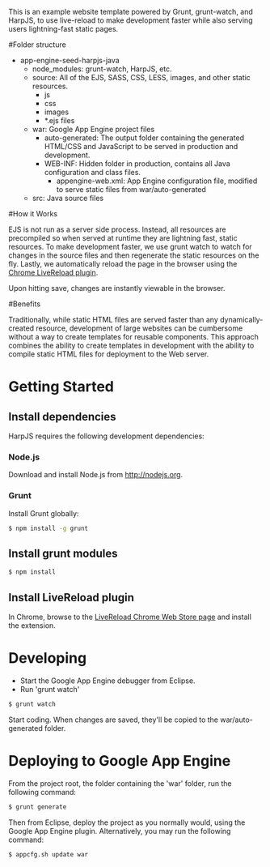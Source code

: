 This is an example website template powered by Grunt, grunt-watch, and HarpJS, to use live-reload to make development faster while also serving users lightning-fast static pages.

#Folder structure

 - app-engine-seed-harpjs-java
   - node_modules: grunt-watch, HarpJS, etc.
   - source: All of the EJS, SASS, CSS, LESS, images, and other static resources.
      - js
      - css
      - images
      - *.ejs files
   - war: Google App Engine project files
      - auto-generated: The output folder containing the generated HTML/CSS and JavaScript to be served in production and development.
      - WEB-INF: Hidden folder in production, contains all Java configuration and class files.
        - appengine-web.xml: App Engine configuration file, modified to serve static files from war/auto-generated
   - src: Java source files


#How it Works

EJS is not run as a server side process. Instead, all resources are precompiled so when served at runtime they are lightning fast, static resources. To make development faster, we use grunt watch to watch for changes in the source files and then regenerate the static resources on the fly.  Lastly, we automatically reload the page in the browser using the [Chrome LiveReload plugin](https://chrome.google.com/webstore/detail/livereload/jnihajbhpnppcggbcgedagnkighmdlei?hl=en).

Upon hitting save, changes are instantly viewable in the browser.

#Benefits

Traditionally, while static HTML files are served faster than any dynamically-created resource, development of large websites can be cumbersome without a way to create templates for reusable components. This approach combines the ability to create templates in development with the ability to compile static HTML files for deployment to the Web server.


# Getting Started

## Install dependencies

HarpJS requires the following development dependencies:

### Node.js

Download and install Node.js from http://nodejs.org.


### Grunt

Install Grunt globally:

```bash
$ npm install -g grunt
```

## Install grunt modules

```bash
$ npm install
```

## Install LiveReload plugin

In Chrome, browse to the [LiveReload Chrome Web Store page](https://chrome.google.com/webstore/detail/livereload/jnihajbhpnppcggbcgedagnkighmdlei?hl=en) and install the extension.

# Developing

- Start the Google App Engine debugger from Eclipse.
- Run 'grunt watch'

```bash
$ grunt watch
```

Start coding.  When changes are saved, they'll be copied to the war/auto-generated folder.


# Deploying to Google App Engine

From the project root, the folder containing the 'war' folder, run the following command:

```bash
$ grunt generate
```

Then from Eclipse, deploy the project as you normally would, using the Google App Engine plugin.  Alternatively, you may run the following command:

```bash
$ appcfg.sh update war
```
